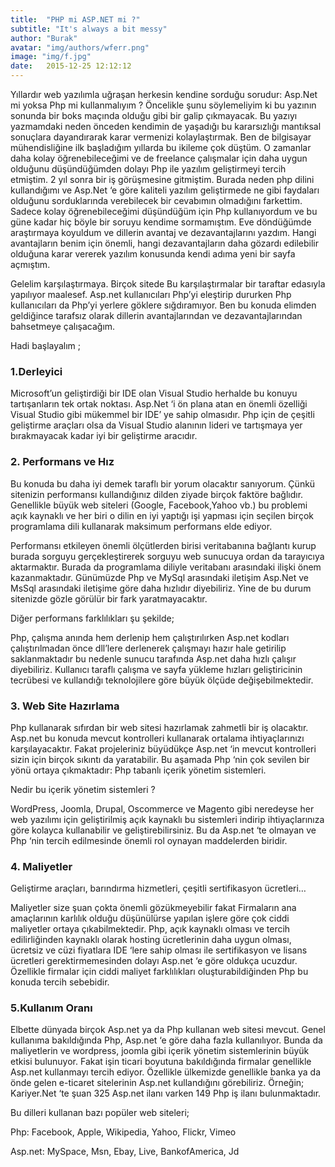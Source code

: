 ```yaml
---
title:  "PHP mi ASP.NET mi ?"
subtitle: "It's always a bit messy"
author: "Burak"
avatar: "img/authors/wferr.png"
image: "img/f.jpg"
date:   2015-12-25 12:12:12
---
```

Yıllardır web yazılımla uğraşan herkesin kendine sorduğu sorudur: Asp.Net mi yoksa Php mi kullanmalıyım ? Öncelikle şunu söylemeliyim ki bu yazının sonunda bir boks maçında olduğu gibi bir galip çıkmayacak. Bu yazıyı yazmamdaki neden önceden kendimin de yaşadığı bu kararsızlığı mantıksal sonuçlara dayandırarak karar vermenizi kolaylaştırmak. Ben de bilgisayar mühendisliğine ilk başladığım yıllarda bu ikileme çok düştüm. O zamanlar daha kolay öğrenebileceğimi ve de  freelance çalışmalar için daha uygun olduğunu düşündüğümden dolayı Php ile yazılım geliştirmeyi tercih etmiştim. 2 yıl sonra bir iş görüşmesine gitmiştim. Burada neden php dilini kullandığımı ve Asp.Net ‘e göre kaliteli yazılım geliştirmede ne gibi faydaları olduğunu sorduklarında verebilecek bir cevabımın olmadığını farkettim. Sadece kolay öğrenebileceğimi düşündüğüm için Php kullanıyordum ve bu güne kadar hiç böyle bir soruyu kendime sormamıştım. Eve döndüğümde araştırmaya koyuldum ve dillerin avantaj ve dezavantajlarını yazdım. Hangi avantajların benim için önemli, hangi dezavantajların daha gözardı edilebilir olduğuna karar vererek yazılım konusunda kendi adıma yeni bir sayfa açmıştım.

Gelelim karşılaştırmaya. Birçok sitede Bu karşılaştırmalar bir taraftar edasıyla yapılıyor maalesef. Asp.net kullanıcıları Php’yi eleştirip dururken Php kullanıcıları da Php’yi yerlere göklere sığdıramıyor. Ben bu konuda elimden geldiğince tarafsız olarak dillerin avantajlarından ve dezavantajlarından bahsetmeye çalışacağım.

Hadi başlayalım ;

### 1.Derleyici


Microsoft’un geliştirdiği bir IDE olan Visual Studio herhalde bu konuyu tartışanların tek ortak noktası. Asp.Net ‘i ön plana atan en önemli özelliği Visual Studio gibi mükemmel bir IDE’ ye sahip  olmasıdır. Php için de çeşitli geliştirme araçları olsa da Visual Studio alanının lideri ve tartışmaya yer bırakmayacak kadar iyi bir geliştirme aracıdır.

### 2. Performans ve Hız


Bu konuda bu daha iyi demek taraflı bir yorum olacaktır sanıyorum. Çünkü sitenizin performansı kullandığınız dilden ziyade birçok faktöre bağlıdır. Genellikle büyük web siteleri (Google, Facebook,Yahoo vb.) bu problemi açık kaynaklı ve her biri o dilin en iyi yaptığı işi yapması için seçilen birçok programlama dili kullanarak maksimum performans elde ediyor.

Performansı etkileyen önemli ölçütlerden birisi veritabanına bağlantı kurup burada sorguyu gerçekleştirerek sorguyu web sunucuya ordan da tarayıcıya aktarmaktır. Burada da programlama diliyle veritabanı arasındaki ilişki önem kazanmaktadır. Günümüzde Php ve MySql arasındaki iletişim Asp.Net ve MsSql arasındaki iletişime göre daha hızlıdır diyebiliriz. Yine de bu durum sitenizde gözle görülür bir fark yaratmayacaktır.

Diğer performans farklılıkları şu şekilde;

Php, çalışma  anında hem derlenip hem çalıştırılırken Asp.net kodları çalıştırılmadan önce dll’lere derlenerek çalışmayı hazır hale getirilip saklanmaktadır bu nedenle sunucu tarafında Asp.net daha hızlı çalışır diyebiliriz.
Kullanıcı taraflı çalışma ve sayfa yükleme hızları geliştiricinin  tecrübesi ve kullandığı teknolojilere göre büyük ölçüde değişebilmektedir.
 

### 3. Web Site Hazırlama


Php kullanarak sıfırdan bir web sitesi hazırlamak zahmetli bir iş olacaktır. Asp.net bu konuda mevcut kontrolleri kullanarak ortalama ihtiyaçlarınızı karşılayacaktır. Fakat projeleriniz büyüdükçe Asp.net ‘in  mevcut kontrolleri sizin için birçok sıkıntı da yaratabilir. Bu aşamada Php ‘nin çok sevilen bir yönü ortaya çıkmaktadır: Php tabanlı içerik yönetim sistemleri.

Nedir bu içerik yönetim sistemleri ?

WordPress, Joomla, Drupal, Oscommerce ve Magento gibi neredeyse her web yazılımı için geliştirilmiş açık kaynaklı bu sistemleri indirip ihtiyaçlarınıza göre kolayca kullanabilir ve geliştirebilirsiniz. Bu da Asp.net ‘te olmayan ve Php ‘nin tercih edilmesinde önemli rol oynayan maddelerden biridir.

### 4. Maliyetler


Geliştirme araçları, barındırma hizmetleri, çeşitli sertifikasyon ücretleri…

Maliyetler size şuan çokta önemli gözükmeyebilir fakat Firmaların ana amaçlarının karlılık olduğu düşünülürse yapılan işlere göre çok ciddi maliyetler ortaya çıkabilmektedir. Php, açık kaynaklı olması ve tercih edilirliğinden kaynaklı olarak hosting ücretlerinin daha uygun olması, ücretsiz ve cüzi fiyatlara IDE ‘lere sahip olması ile sertifikasyon ve lisans ücretleri gerektirmemesinden dolayı Asp.net ‘e göre oldukça ucuzdur. Özellikle firmalar için ciddi maliyet farklılıkları oluşturabildiğinden Php bu konuda tercih sebebidir.

### 5.Kullanım Oranı 


Elbette dünyada birçok Asp.net ya da Php kullanan web sitesi mevcut. Genel kullanıma bakıldığında Php, Asp.net ‘e göre daha fazla kullanılıyor. Bunda da maliyetlerin ve wordpress, joomla gibi içerik yönetim sistemlerinin büyük etkisi bulunuyor. Fakat işin ticari boyutuna bakıldığında firmalar genellikle Asp.net kullanmayı tercih ediyor. Özellikle ülkemizde genellikle banka ya da önde gelen e-ticaret sitelerinin Asp.net kullandığını görebiliriz.  Örneğin; Kariyer.Net ‘te şuan 325 Asp.net ilanı varken 149 Php iş ilanı bulunmaktadır.

Bu dilleri kullanan bazı popüler web siteleri;

Php:  Facebook, Apple, Wikipedia, Yahoo, Flickr, Vimeo

Asp.net: MySpace, Msn, Ebay, Live, BankofAmerica, Jd
